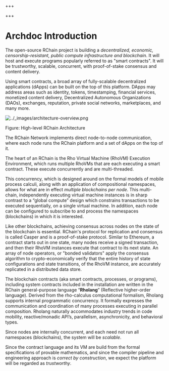 +++

+++
# Archdoc Introduction

The open-source RChain project is building a _decentralized, economic, censorship-resistant, public compute infrastructure and blockchain_. It will host and execute programs popularly referred to as "smart contracts". It will be trustworthy, scalable, concurrent, with proof-of-stake consensus and content delivery.

Using smart contracts, a broad array of fully-scalable decentralized applications (dApps) can be built on the top of this platform. DApps may address areas such as identity, tokens, timestamping, financial services, monetized content delivery, Decentralized Autonomous Organizations (DAOs), exchanges, reputation, private social networks, marketplaces, and many more.

![../_images/architecture-overview.png](https://rchain-architecture.readthedocs.io/en/latest/_images/architecture-overview.png)

Figure: High-level RChain Architecture

The RChain Network implements direct node-to-node communication, where each node runs the RChain platform and a set of dApps on the top of it.

The heart of an RChain is the Rho Virtual Machine (RhoVM) Execution Environment, which runs multiple RhoVMs that are each executing a smart contract. These execute concurrently and are multi-threaded.

This concurrency, which is designed around on the formal models of mobile process calculi, along with an application of compositional namespaces, allows for what are in effect _multiple blockchains per node_. This multi-chain, independently executing virtual machine instances is in sharp contrast to a “global compute” design which constrains transactions to be executed sequentially, on a single virtual machine. In addition, each node can be configured to subscribe to and process the namespaces (blockchains) in which it is interested.

Like other blockchains, achieving consensus across nodes on the state of the blockchain is essential. RChain's protocol for replication and consensus is called Casper and is a proof-of-stake protocol. Similar to Ethereum, a contract starts out in one state, many nodes receive a signed transaction, and then their RhoVM instances execute that contract to its next state. An array of node operators, or "bonded validators" apply the consensus algorithm to crypto-economically verify that the entire history of state configurations and state transitions, of the RhoVM instance, are accurately replicated in a distributed data store.

The blockchain contracts (aka smart contracts, processes, or programs), including system contracts included in the installation are written in the RChain general-purpose language “**Rholang**” (Reflective higher-order language). Derived from the rho-calculus computational formalism, Rholang supports internal programmatic concurrency. It formally expresses the communication and coordination of many processes executing in parallel composition. Rholang naturally accommodates industry trends in code mobility, reactive/monadic API’s, parallelism, asynchronicity, and behavioral types.

Since nodes are internally concurrent, and each need not run all namespaces (blockchains), the system will be _scalable_.

Since the contract language and its VM are build from the formal specifications of provable mathematics, and since the compiler pipeline and engineering approach is _correct by construction_, we expect the platform will be regarded as _trustworthy_.